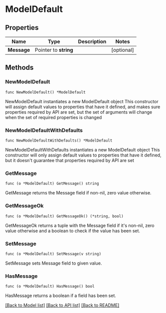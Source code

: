 # ModelDefault

## Properties

Name | Type | Description | Notes
------------ | ------------- | ------------- | -------------
**Message** | Pointer to **string** |  | [optional] 

## Methods

### NewModelDefault

`func NewModelDefault() *ModelDefault`

NewModelDefault instantiates a new ModelDefault object
This constructor will assign default values to properties that have it defined,
and makes sure properties required by API are set, but the set of arguments
will change when the set of required properties is changed

### NewModelDefaultWithDefaults

`func NewModelDefaultWithDefaults() *ModelDefault`

NewModelDefaultWithDefaults instantiates a new ModelDefault object
This constructor will only assign default values to properties that have it defined,
but it doesn't guarantee that properties required by API are set

### GetMessage

`func (o *ModelDefault) GetMessage() string`

GetMessage returns the Message field if non-nil, zero value otherwise.

### GetMessageOk

`func (o *ModelDefault) GetMessageOk() (*string, bool)`

GetMessageOk returns a tuple with the Message field if it's non-nil, zero value otherwise
and a boolean to check if the value has been set.

### SetMessage

`func (o *ModelDefault) SetMessage(v string)`

SetMessage sets Message field to given value.

### HasMessage

`func (o *ModelDefault) HasMessage() bool`

HasMessage returns a boolean if a field has been set.


[[Back to Model list]](../README.md#documentation-for-models) [[Back to API list]](../README.md#documentation-for-api-endpoints) [[Back to README]](../README.md)


